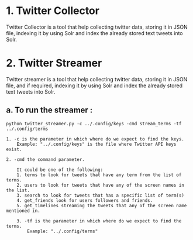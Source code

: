 # 1. Twitter Collector
Twitter Collector is a tool that help collecting twitter data, storing it in JSON file, indexing it by using Solr and index the already stored text tweets into Solr.


# 2. Twitter Streamer
Twitter streamer is a tool that help collecting twitter data, storing it in JSON file, and if required, indexing it by using Solr and index the already stored text tweets into Solr.


          
##   a.  To run the streamer :

```
python twitter_streamer.py -c ../.config/keys -cmd stream_terms -tf ../.config/terms
```

    1. -c is the parameter in which where do we expect to find the keys. 
        Example: "../.config/keys" is the file where Twitter API keys exist.

    2. -cmd the command parameter. 
        
        It could be one of the following:
        1. terms to look for tweets that have any term from the list of terms.
        2. users to look for tweets that have any of the screen names in the list.
        3. search to look for tweets that has a specific list of term(s)
        4. get_friends look for users followers and friends.
        5. get_timelines streaming the tweets that any of the screen name mentioned in.

        3. -tf is the parameter in which where do we expect to find the terms. 
            Example: "../.config/terms"
    
    